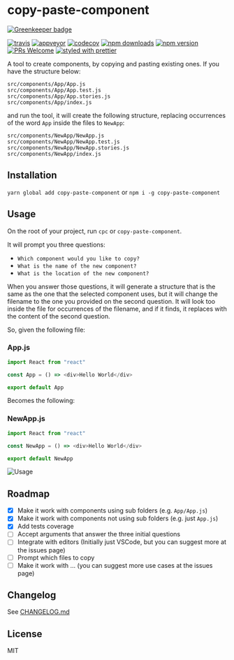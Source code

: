 # copy-paste-component

[![Greenkeeper badge](https://badges.greenkeeper.io/GabrielDuarteM/copy-paste-component.svg)](https://greenkeeper.io/)

[![travis](https://img.shields.io/travis/GabrielDuarteM/copy-paste-component/master.svg)](https://travis-ci.org/GabrielDuarteM/copy-paste-component)
[![appveyor](https://img.shields.io/appveyor/ci/gabrielduartem/copy-paste-component/master.svg)](https://ci.appveyor.com/project/GabrielDuarteM/copy-paste-component)
[![codecov](https://img.shields.io/codecov/c/github/GabrielDuarteM/copy-paste-component.svg)](https://codecov.io/gh/GabrielDuarteM/copy-paste-component)
[![npm downloads](https://img.shields.io/npm/dw/copy-paste-component.svg)](https://www.npmjs.com/package/copy-paste-component)
[![npm version](https://img.shields.io/npm/v/copy-paste-component.svg)](https://www.npmjs.com/package/copy-paste-component)
[![PRs Welcome](https://img.shields.io/badge/PRs-welcome-brightgreen.svg)](http://makeapullrequest.com)
[![styled with prettier](https://img.shields.io/badge/styled_with-prettier-ff69b4.svg)](https://github.com/prettier/prettier)

A tool to create components, by copying and pasting existing ones.
If you have the structure below:

```
src/components/App/App.js
src/components/App/App.test.js
src/components/App/App.stories.js
src/components/App/index.js
```

and run the tool, it will create the following structure, replacing occurrences of the word `App` inside the files to `NewApp`:

```
src/components/NewApp/NewApp.js
src/components/NewApp/NewApp.test.js
src/components/NewApp/NewApp.stories.js
src/components/NewApp/index.js
```

## Installation

`yarn global add copy-paste-component` or `npm i -g copy-paste-component`

## Usage

On the root of your project, run `cpc` or `copy-paste-component`.

It will prompt you three questions:

* `Which component would you like to copy?`
* `What is the name of the new component?`
* `What is the location of the new component?`

When you answer those questions, it will generate a structure that is the same as the one that the selected component uses, but it will change the filename to the one you provided on the second question.
It will look too inside the file for occurrences of the filename, and if it finds, it replaces with the content of the second question.

So, given the following file:

### App.js

```js
import React from "react"

const App = () => <div>Hello World</div>

export default App
```

Becomes the following:

### NewApp.js

```js
import React from "react"

const NewApp = () => <div>Hello World</div>

export default NewApp
```

![Usage](https://thumbs.gfycat.com/ColorlessSelfassuredDonkey-max-14mb.gif)

## Roadmap

* [x] Make it work with components using sub folders (e.g. `App/App.js`)
* [x] Make it work with components not using sub folders (e.g. just `App.js`)
* [x] Add tests coverage
* [ ] Accept arguments that answer the three initial questions
* [ ] Integrate with editors (Initially just VSCode, but you can suggest more at the issues page)
* [ ] Prompt which files to copy
* [ ] Make it work with ... (you can suggest more use cases at the issues page)

## Changelog

See [CHANGELOG.md](https://github.com/GabrielDuarteM/copy-paste-component/blob/master/CHANGELOG.md)

## License

MIT
